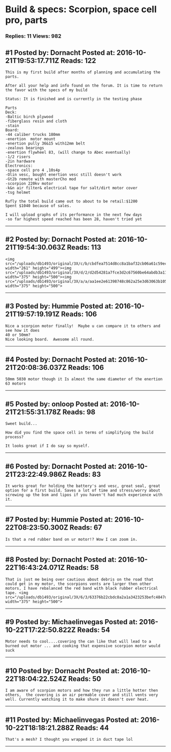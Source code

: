 # Build &amp; specs: Scorpion, space cell pro, parts

### Replies: 11 Views: 982

## \#1 Posted by: Dornacht Posted at: 2016-10-21T19:53:17.711Z Reads: 122

```
This is my first build after months of planning and accumulating the parts.

After all your help and info found on the forum. It is time to return the favor with the specs of my build

Status: It is finished and is currently in the testing phase

Parts
Deck:
-Baltic birch plywood
-fiberglass resin and cloth
-stain
Board:
-44 caliber trucks 180mm
-enertion  motor mount
-enertion pully 36&15 with12mm belt
-zealous bearings
-enertion flywheel 83, (will change to Abec eventually)
-1/2 risers
-2in hardware
Electronics:
-space cell pro 4 ,10s4p
-Olin vesc, bought enertion vesc still doesn't work
-Gt2b remote with masterCho mod
-scorpion 220kv motor
-k&n air filter& electrical tape for salt/dirt motor cover
-tsg helmet

Rufly the total build came out to about to be retail:$1200
Spent $1040 because of sales.

I will upload graphs of its performance in the next few days
-so far highest speed reached has been 28, haven't tried yet
```

---
## \#2 Posted by: Dornacht Posted at: 2016-10-21T19:54:30.063Z Reads: 113

```
<img src="/uploads/db1493/original/3X/c/b/cbdfea7514d8cc8a1baf32cb06a61c59ec8c4988.JPG" width="261" height="499"><img src="/uploads/db1493/original/3X/d/2/d2d54281a7fce3d2c67560be64abdb3a11464e14.JPG" width="375" height="500"><img src="/uploads/db1493/original/3X/a/a/aa1ee2e61398748c862a25e3d63063b105504069.JPG" width="375" height="500">
```

---
## \#3 Posted by: Hummie Posted at: 2016-10-21T19:57:19.191Z Reads: 106

```
Nice a scorpion motor finally!  Maybe u can compare it to others and see how it does
40 or 50mm?
Nice looking board.  Awesome all round.
```

---
## \#4 Posted by: Dornacht Posted at: 2016-10-21T20:08:36.037Z Reads: 106

```
50mm 5030 motor though it Is almost the same diameter of the enertion 63 motors
```

---
## \#5 Posted by: onloop Posted at: 2016-10-21T21:55:31.178Z Reads: 98

```
Sweet build... 

How did you find the space cell in terms of simplifying the build process?

It looks great if I do say so myself.
```

---
## \#6 Posted by: Dornacht Posted at: 2016-10-21T23:22:49.986Z Reads: 83

```
It works great for holding the battery's and vesc, great seal, great option for a first build. Saves a lot of time and stress/worry about screwing up the bsm and lipos if you haven't had much experience with it.
```

---
## \#7 Posted by: Hummie Posted at: 2016-10-22T08:23:50.300Z Reads: 67

```
Is that a red rubber band on ur motor!? Wow I can zoom in.
```

---
## \#8 Posted by: Dornacht Posted at: 2016-10-22T16:43:24.071Z Reads: 58

```
That is just me being over cautious about debris on the road that could get in my motor, the scorpions vents are larger then other motors, I have rebalanced the red band with black rubber electrical tape. <img src="/uploads/db1493/original/3X/6/3/63376b22cbdc8a2a1a3423253befc4847dbef727.jpeg" width="375" height="500">
```

---
## \#9 Posted by: Michaelinvegas Posted at: 2016-10-22T17:22:50.822Z Reads: 54

```
Motor needs to cool....covering the can like that will lead to a burned out motor ... and cooking that expensive scorpion motor would suck
```

---
## \#10 Posted by: Dornacht Posted at: 2016-10-22T18:04:22.524Z Reads: 50

```
I am aware of scorpion motors and how they run a little hotter then others,  the covering is an air permable cover and still vents very well. Currently watching it to make shure it doesn't over heat.
```

---
## \#11 Posted by: Michaelinvegas Posted at: 2016-10-22T18:18:21.288Z Reads: 44

```
That's a mesh? I thought you wrapped it in duct tape lol
```

---
